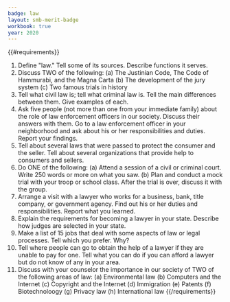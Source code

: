 ```yaml
---
badge: law
layout: smb-merit-badge
workbook: true
year: 2020
---
```


{{#requirements}}
1. Define "law." Tell some of its sources. Describe functions it serves.
2. Discuss TWO of the following:
    (a) The Justinian Code, The Code of Hammurabi, and the Magna Carta
    (b) The development of the jury system
    (c) Two famous trials in history
3. Tell what civil law is; tell what criminal law is. Tell the main differences between them. Give examples of each.
4. Ask five people (not more than one from your immediate family) about the role of law enforcement officers in our society. Discuss their answers with them. Go to a law enforcement officer in your neighborhood and ask about his or her responsibilities and duties. Report your findings.
5. Tell about several laws that were passed to protect the consumer and the seller. Tell about several organizations that provide help to consumers and sellers.
6. Do ONE of the following:
    (a) Attend a session of a civil or criminal court. Write 250 words or more on what you saw.
    (b) Plan and conduct a mock trial with your troop or school class. After the trial is over, discuss it with the group.
7. Arrange a visit with a lawyer who works for a business, bank, title company, or government agency. Find out his or her duties and responsibilities. Report what you learned.
8. Explain the requirements for becoming a lawyer in your state. Describe how judges are selected in your state.
9. Make a list of 15 jobs that deal with some aspects of law or legal processes. Tell which you prefer. Why?
10. Tell where people can go to obtain the help of a lawyer if they are unable to pay for one. Tell what you can do if you can afford a lawyer but do not know of any in your area.
11. Discuss with your counselor the importance in our society of TWO of the following areas of law:
    (a) Environmental law
    (b) Computers and the Internet
    (c) Copyright and the Internet
    (d) Immigration
    (e) Patents
    (f) Biotechnoloogy
    (g) Privacy law
    (h) International law
{{/requirements}}
